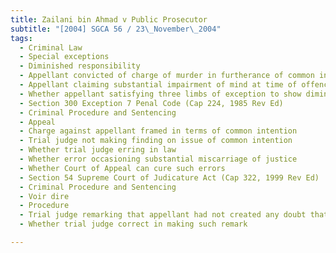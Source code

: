 ```yaml
---
title: Zailani bin Ahmad v Public Prosecutor 
subtitle: "[2004] SGCA 56 / 23\_November\_2004"
tags:
  - Criminal Law
  - Special exceptions
  - Diminished responsibility
  - Appellant convicted of charge of murder in furtherance of common intention
  - Appellant claiming substantial impairment of mind at time of offence
  - Whether appellant satisfying three limbs of exception to show diminished responsibility at time of offence
  - Section 300 Exception 7 Penal Code (Cap 224, 1985 Rev Ed)
  - Criminal Procedure and Sentencing
  - Appeal
  - Charge against appellant framed in terms of common intention
  - Trial judge not making finding on issue of common intention
  - Whether trial judge erring in law
  - Whether error occasioning substantial miscarriage of justice
  - Whether Court of Appeal can cure such errors
  - Section 54 Supreme Court of Judicature Act (Cap 322, 1999 Rev Ed)
  - Criminal Procedure and Sentencing
  - Voir dire
  - Procedure
  - Trial judge remarking that appellant had not created any doubt that his statement was procured by threat
  - Whether trial judge correct in making such remark

---
```


